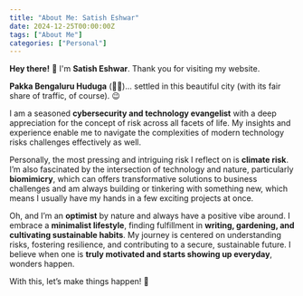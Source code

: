 ```yaml
---
title: "About Me: Satish Eshwar"
date: 2024-12-25T00:00:00Z
tags: ["About Me"]
categories: ["Personal"]
---
```


**Hey there!** 👋 I'm **Satish Eshwar**. Thank you for visiting my website. 

**Pakka Bengaluru Huduga** (🙋‍♂️)... settled in this beautiful city (with its fair share of traffic, of course). 😉

I am a seasoned **cybersecurity and technology evangelist** with a deep appreciation for the concept of risk across all facets of life.   My insights and experience enable me to navigate the complexities of modern technology risks challenges effectively as well.

Personally, the most pressing and intriguing risk I reflect on is **climate risk**. I’m also fascinated by the intersection of technology and nature, particularly **biomimicry**, which can offers transformative solutions to business challenges and am always building or tinkering with something new, which means I usually have my hands in a few exciting projects at once.

Oh, and I’m an **optimist** by nature and always have a positive vibe around. I embrace a **minimalist lifestyle**, finding fulfillment in **writing, gardening, and cultivating sustainable habits**. My journey is centered on understanding risks, fostering resilience, and contributing to a secure, sustainable future. I believe when one is **truly motivated and starts showing up everyday**, wonders happen. 

With this, let’s make things happen! 🚀
